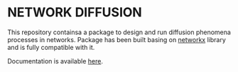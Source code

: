 # NETWORK DIFFUSION

This repository containsa a package  to design and run diffusion phenomena processes in networks. Package has been built basing on
[networkx](https://networkx.github.io) library and is fully compatible with it.

Documentation is available [here](https://network-diffusion.readthedocs.io/en/latest/).

